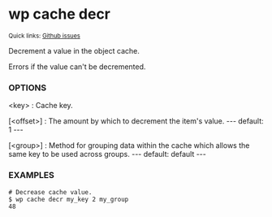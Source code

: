 # wp cache decr

<small>Quick links: <a href="https://github.com/wp-cli/wp-cli/issues?q=is%3Aopen+label%3Acommand%3Acache-decr+sort%3Aupdated-desc">Github issues</a></small>

Decrement a value in the object cache.

Errors if the value can't be decremented.

### OPTIONS

&lt;key&gt;
: Cache key.

[&lt;offset&gt;]
: The amount by which to decrement the item's value.
\---
default: 1
\---

[&lt;group&gt;]
: Method for grouping data within the cache which allows the same key to be used across groups.
\---
default: default
\---

### EXAMPLES

    # Decrease cache value.
    $ wp cache decr my_key 2 my_group
    48



